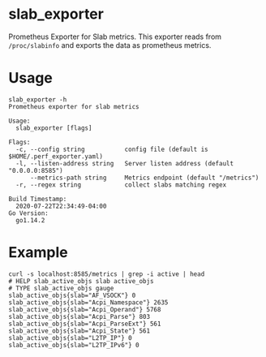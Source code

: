 # slab_exporter
Prometheus Exporter for Slab metrics. This exporter reads from `/proc/slabinfo` 
and exports the data as prometheus metrics.

# Usage
```
slab_exporter -h
Prometheus exporter for slab metrics

Usage:
  slab_exporter [flags]

Flags:
  -c, --config string           config file (default is $HOME/.perf_exporter.yaml)
  -l, --listen-address string   Server listen address (default "0.0.0.0:8585")
      --metrics-path string     Metrics endpoint (default "/metrics")
  -r, --regex string            collect slabs matching regex

Build Timestamp:
  2020-07-22T22:34:49-04:00
Go Version:
  go1.14.2
```

# Example

```
curl -s localhost:8585/metrics | grep -i active | head
# HELP slab_active_objs slab active_objs
# TYPE slab_active_objs gauge
slab_active_objs{slab="AF_VSOCK"} 0
slab_active_objs{slab="Acpi_Namespace"} 2635
slab_active_objs{slab="Acpi_Operand"} 5768
slab_active_objs{slab="Acpi_Parse"} 803
slab_active_objs{slab="Acpi_ParseExt"} 561
slab_active_objs{slab="Acpi_State"} 561
slab_active_objs{slab="L2TP_IP"} 0
slab_active_objs{slab="L2TP_IPv6"} 0
```
